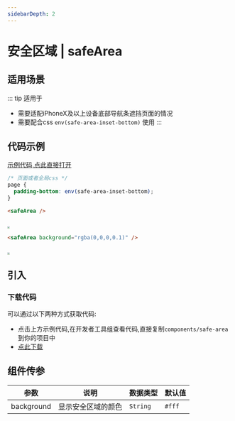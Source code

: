 ```yaml
---
sidebarDepth: 2
---
```


# 安全区域 | safeArea

## 适用场景
::: tip 适用于
+ 需要适配iPhoneX及以上设备底部导航条遮挡页面的情况
+ 需要配合css `env(safe-area-inset-bottom)` 使用
:::

## 代码示例
[示例代码,点此直接打开](https://developers.weixin.qq.com/s/WVtzYtmL7ojK)
```css
/* 页面或者全局css */
page {
  padding-bottom: env(safe-area-inset-bottom);
}
```
```html
<safeArea />
```
<img src="/safeArea1.png" style="zoom: 30%;margin-top: 40px" />

```html
<safeArea background="rgba(0,0,0,0.1)" />
```
<img src="/safeArea1.png" style="zoom: 30%;margin-top: 40px" />

## 引入
### 下载代码
可以通过以下两种方式获取代码:
  - 点击上方示例代码,在开发者工具组查看代码,直接复制`components/safe-area`到你的项目中
  - <a href="/dist/safeArea.zip" target="_blank" download>点此下载</a>

## 组件传参
| 参数 | 说明 | 数据类型 | 默认值 |
| --- | --- | --- | --- |
| background | 显示安全区域的颜色 | `String` | `#fff` |
